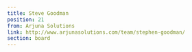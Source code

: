 ```yaml
---
title: Steve Goodman
position: 21
from: Arjuna Solutions
link: http://www.arjunasolutions.com/team/stephen-goodman/
section: board
---
```


